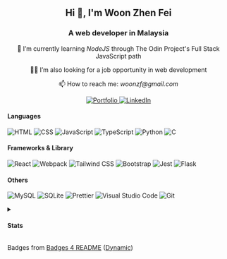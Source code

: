 <h2 align="center">Hi 👋, I'm Woon Zhen Fei</h2>
<h3 align="center">A web developer in Malaysia</h3>
<p align="center">🌱 I’m currently learning <i>NodeJS</i> through The Odin Project's Full Stack JavaScript path</p>
<p align="center">🙇‍♂️ I’m also looking for a job opportunity in web development</p>
<p align="center">📫 How to reach me: <i>woonzf@gmail.com</i></p>
<p align="center">
  <a href="https://woonzf.github.io/portfolio/" target="_blank" rel="noreferrer">
    <img src="https://img.shields.io/badge/Portfolio-255E63?style=for-the-badge&logo=About.me&logoColor=white" alt="Portfolio"/>
  </a>
  <a href="https://linkedin.com/in/woonzf" target="_blank" rel="noreferrer">
    <img src="https://img.shields.io/badge/LinkedIn-0077B5?style=for-the-badge&logo=linkedin&logoColor=white" alt="LinkedIn"/>
  </a>
</p>

<h4>Languages</h4>
<p>
  <picture>
    <img src="https://img.shields.io/badge/HTML5-E34F26?style=for-the-badge&logo=html5&logoColor=white" alt="HTML"/>
  </picture>
  <picture>
    <img src="https://img.shields.io/badge/CSS3-1572B6?style=for-the-badge&logo=css3&logoColor=white" alt="CSS"/>
  </picture>
  <picture>
    <img src="https://img.shields.io/badge/JavaScript-323330?style=for-the-badge&logo=javascript&logoColor=F7DF1E" alt="JavaScript"/>
  </picture>
  <picture>
    <img src="https://img.shields.io/badge/TypeScript-007ACC?style=for-the-badge&logo=typescript&logoColor=white" alt="TypeScript"/>
  </picture>
  <picture>
    <img src="https://img.shields.io/badge/Python-FFD43B?style=for-the-badge&logo=python&logoColor=blue" alt="Python"/>
  </picture>
  <picture>
    <img src="https://img.shields.io/badge/C-00599C?style=for-the-badge&logo=c&logoColor=white" alt="C"/>
  </picture>
</p>

<h4>Frameworks & Library</h4>
<p>
  <picture>
    <img src="https://img.shields.io/badge/React-20232A?style=for-the-badge&logo=react&logoColor=61DAFB" alt="React"/>
  </picture>
  <picture>
    <img src="https://img.shields.io/badge/Webpack-8DD6F9?style=for-the-badge&logo=Webpack&logoColor=white" alt="Webpack"/>
  </picture>
  <picture>
    <img src="https://img.shields.io/badge/Tailwind_CSS-38B2AC?style=for-the-badge&logo=tailwind-css&logoColor=white" alt="Tailwind CSS"/>
  </picture>
  <picture>
    <img src="https://img.shields.io/badge/Bootstrap-563D7C?style=for-the-badge&logo=bootstrap&logoColor=white" alt="Bootstrap"/>
  </picture>
  <picture>
    <img src="https://img.shields.io/badge/Jest-C21325?style=for-the-badge&logo=jest&logoColor=white" alt="Jest"/>
  </picture>
  <picture>
    <img src="https://img.shields.io/badge/Flask-000000?style=for-the-badge&logo=flask&logoColor=white" alt="Flask"/>
  </picture>
</p>

<h4>Others</h4>
<p>
  <picture>
    <img src="https://img.shields.io/badge/MySQL-005C84?style=for-the-badge&logo=mysql&logoColor=white" alt="MySQL"/>
  </picture>
  <picture>
    <img src="https://img.shields.io/badge/Sqlite-003B57?style=for-the-badge&logo=sqlite&logoColor=white" alt="SQLite"/>
  </picture>
  <picture>
    <img src="https://img.shields.io/badge/prettier-1A2C34?style=for-the-badge&logo=prettier&logoColor=F7BA3E" alt="Prettier"/>
  </picture>
  <picture>
    <img src="https://img.shields.io/badge/Visual_Studio_Code-0078D4?style=for-the-badge&logo=visual%20studio%20code&logoColor=white" alt="Visual Studio Code"/>
  </picture>
  <picture>
    <img src="https://img.shields.io/badge/GIT-E44C30?style=for-the-badge&logo=git&logoColor=white" alt="Git"/>
  </picture>
</p>

<details>
  <summary>
    <h4>Stats</h4>
  </summary>
  <p>
    <picture>
      <img src="https://github-readme-stats.vercel.app/api/top-langs/?username=woonzf&theme=dark" alt="Most Used Language"/>
    </picture>
    <picture>
      <img src="https://github-readme-streak-stats.herokuapp.com/?user=woonzf&theme=dark" alt="Streak Stats"/>
    </picture>
  </p>
</details>

<p>
  Badges from 
  <a href="https://github.com/alexandresanlim/Badges4-README.md-Profile" target="_blank" rel="noreferrer">Badges 4 README</a>
  (<a href="https://github.com/alexandresanlim/Badges4-README.md-Profile-Dynamic" target="_blank" rel="noreferrer">Dynamic</a>)
</p>

<!-- ## Hi there 👋 -->

<!--
**woonzf/woonzf** is a ✨ _special_ ✨ repository because its `README.md` (this file) appears on your GitHub profile.

Here are some ideas to get you started:

- 🔭 I’m currently working on ...
- 🌱 I’m currently learning ...
- 👯 I’m looking to collaborate on ...
- 🤔 I’m looking for help with ...
- 💬 Ask me about ...
- 📫 How to reach me: ...
- 😄 Pronouns: ...
- ⚡ Fun fact: ...
-->
